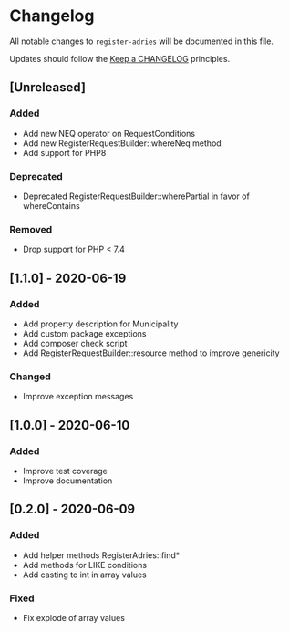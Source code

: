 # Changelog

All notable changes to `register-adries` will be documented in this file.

Updates should follow the [Keep a CHANGELOG](http://keepachangelog.com/) principles.

## [Unreleased]

### Added
- Add new NEQ operator on RequestConditions
- Add new RegisterRequestBuilder::whereNeq method
- Add support for PHP8

### Deprecated
- Deprecated RegisterRequestBuilder::wherePartial in favor of whereContains

### Removed
- Drop support for PHP < 7.4

## [1.1.0] - 2020-06-19

### Added
- Add property description for Municipality
- Add custom package exceptions
- Add composer check script
- Add RegisterRequestBuilder::resource method to improve genericity

### Changed
- Improve exception messages

## [1.0.0] - 2020-06-10

### Added
- Improve test coverage
- Improve documentation

## [0.2.0] - 2020-06-09

### Added
- Add helper methods RegisterAdries::find*
- Add methods for LIKE conditions
- Add casting to int in array values

### Fixed
- Fix explode of array values

